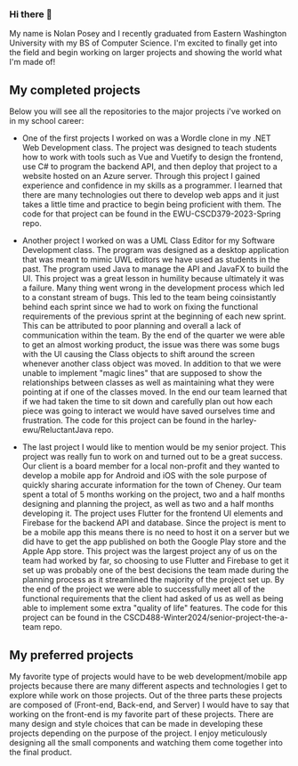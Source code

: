 ### Hi there 👋 
My name is Nolan Posey and I recently graduated from Eastern Washington University with my BS of Computer Science. I'm excited to finally get into the field and begin working on larger projects and showing the world what I'm made of!

## My completed projects
Below you will see all the repositories to the major projects i've worked on in my school career:

- One of the first projects I worked on was a Wordle clone in my .NET Web Development class. The project was designed to teach students how to work with tools such as Vue and Vuetify to design the frontend, use C# to program the backend API, and then deploy that project to a website hosted on an Azure server. Through this project I gained experience and confidence in my skills as a programmer. I learned that there are many technologies out there to develop web apps and it just takes a little time and practice to begin being proficient with them. The code for that project can be found in the EWU-CSCD379-2023-Spring repo.

- Another project I worked on was a UML Class Editor for my Software Development class. The program was designed as a desktop application that was meant to mimic UWL editors we have used as students in the past. The program used Java to manage the API and JavaFX to build the UI. This project was a great lesson in humility because ultimately it was a failure. Many thing went wrong in the development process which led to a constant stream of bugs. This led to the team being coinsistantly behind each sprint since we had to work on fixing the functional requirements of the previous sprint at the beginning of each new sprint. This can be attributed to poor planning and overall a lack of communication within the team. By the end of the quarter we were able to get an almost working product, the issue was there was some bugs with the UI causing the Class objects to shift around the screen whenever another class object was moved. In addition to that we were unable to implement "magic lines" that are supposed to show the relationships between classes as well as maintaining what they were pointing at if one of the classes moved. In the end our team learned that if we had taken the time to sit down and carefully plan out how each piece was going to interact we would have saved ourselves time and frustration. The code for this project can be found in the harley-ewu/ReluctantJava repo.

- The last project I would like to mention would be my senior project. This project was really fun to work on and turned out to be a great success. Our client is a board member for a local non-profit and they wanted to develop a mobile app for Android and iOS with the sole purpose of quickly sharing accurate information for the town of Cheney. Our team spent a total of 5 months working on the project, two and a half months designing and planning the project, as well as two and a half months developing it. The project uses Flutter for the frontend UI elements and Firebase for the backend API and database. Since the project is ment to be a mobile app this means there is no need to host it on a server but we did have to get the app published on both the Google Play store and the Apple App store. This project was the largest project any of us on the team had worked by far, so choosing to use Flutter and Firebase to get it set up was probably one of the best decisions the team made during the planning process as it streamlined the majority of the project set up. By the end of the project we were able to successfully meet all of the functional requirements that the client had asked of us as well as being able to implement some extra "quality of life" features. The code for this project can be found in the CSCD488-Winter2024/senior-project-the-a-team repo.

## My preferred projects
My favorite type of projects would have to be web development/mobile app projects because there are many different aspects and technologies I get to explore while work on those projects. Out of the three parts these projects are composed of (Front-end, Back-end, and Server) I would have to say that working on the front-end is my favorite part of these projects. There are many design and style choices that can be made in developing these projects depending on the purpose of the project. I enjoy meticulously designing all the small components and watching them come together into the final product. 
<!--
**Nolan-Posey/Nolan-Posey** is a ✨ _special_ ✨ repository because its `README.md` (this file) appears on your GitHub profile.


